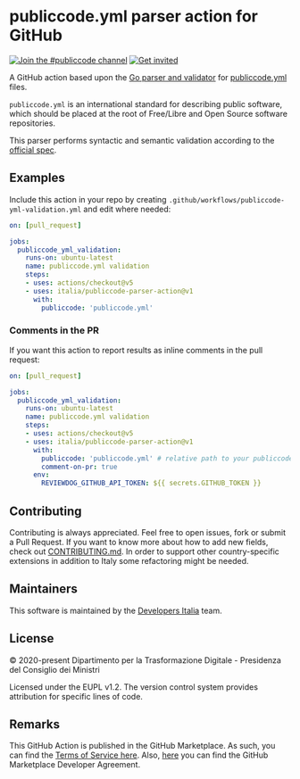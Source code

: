 # publiccode.yml parser action for GitHub

[![Join the #publiccode channel](https://img.shields.io/badge/Slack%20channel-%23publiccode-blue.svg?logo=slack)](https://developersitalia.slack.com/messages/CAM3F785T)
[![Get invited](https://slack.developers.italia.it/badge.svg)](https://slack.developers.italia.it/)

A GitHub action based upon the [Go parser and validator](https://github.com/italia/publiccode-parser-go)
for [publiccode.yml](https://github.com/publiccodeyml/publiccode.yml) files.

`publiccode.yml` is an international standard for describing public software, which
should be placed at the root of Free/Libre and Open Source software repositories.

This parser performs syntactic and semantic validation according to the
[official spec](https://yml.publiccode.tools).

## Examples

Include this action in your repo by creating `.github/workflows/publiccode-yml-validation.yml`
and edit where needed:

```yml
on: [pull_request]

jobs:
  publiccode_yml_validation:
    runs-on: ubuntu-latest
    name: publiccode.yml validation
    steps:
    - uses: actions/checkout@v5
    - uses: italia/publiccode-parser-action@v1
      with:
        publiccode: 'publiccode.yml'
```

### Comments in the PR

If you want this action to report results as inline comments in the pull request:

```yml
on: [pull_request]

jobs:
  publiccode_yml_validation:
    runs-on: ubuntu-latest
    name: publiccode.yml validation
    steps:
    - uses: actions/checkout@v5
    - uses: italia/publiccode-parser-action@v1
      with:
        publiccode: 'publiccode.yml' # relative path to your publiccode.yml
        comment-on-pr: true
      env:
        REVIEWDOG_GITHUB_API_TOKEN: ${{ secrets.GITHUB_TOKEN }}
```

## Contributing

Contributing is always appreciated.
Feel free to open issues, fork or submit a Pull Request.
If you want to know more about how to add new fields, check out [CONTRIBUTING.md](CONTRIBUTING.md).
In order to support other country-specific extensions in addition to Italy some
refactoring might be needed.

## Maintainers

This software is maintained by the
[Developers Italia](https://developers.italia.it/) team.

## License

© 2020-present Dipartimento per la Trasformazione Digitale - Presidenza del Consiglio dei
Ministri

Licensed under the EUPL v1.2.
The version control system provides attribution for specific lines of code.

## Remarks

This GitHub Action is published in the GitHub Marketplace.
As such, you can find the [Terms of Service here](https://docs.github.com/en/free-pro-team@latest/github/site-policy/github-marketplace-terms-of-service).
Also, [here](https://docs.github.com/en/free-pro-team@latest/github/site-policy/github-marketplace-developer-agreement)
you can find the GitHub Marketplace Developer Agreement.

